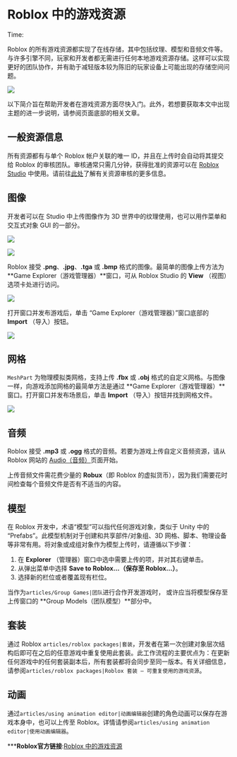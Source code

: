 # Roblox 中的游戏资源 
Time:<em></em>

Roblox 的所有游戏资源都实现了在线存储，其中包括纹理、模型和音频文件等。与许多引擎不同，玩家和开发者都无需进行任何本地游戏资源存储。这样可以实现更好的团队协作，并有助于减轻版本较为陈旧的玩家设备上可能出现的存储空间问题。

![](https://developer.roblox.com/assets/blt93eb723202a3718a/Client-Server-Model-Banner.jpg)

以下简介旨在帮助开发者在游戏资源方面尽快入门。此外，若想要获取本文中出现主题的进一步说明，请参阅页面底部的相关文章。

## 一般资源信息

所有资源都有与单个 Roblox 帐户关联的唯一 ID，并且在上传时会自动将其提交给 Roblox 的审核团队。审核通常只需几分钟，获得批准的资源可以在 [Roblox Studio](https://www.roblox.com/create) 中使用。请前往[此处](https://en.help.roblox.com/hc/en-us/sections/200866010-Moderation-and-Guidelines)了解有关资源审核的更多信息。

## 图像

开发者可以在 Studio 中上传图像作为 3D 世界中的纹理使用，也可以用作菜单和交互式对象 GUI 的一部分。

![](https://developer.roblox.com/assets/blt42b1347723bdf6b2/Game-Assets-Game-Textures.jpg)

![](https://developer.roblox.com/assets/blt9f3d8170134af168/Game-Assets-GUI-Textures.jpg)

Roblox 接受 **.png**、**.jpg**、**.tga** 或 **.bmp** 格式的图像。最简单的图像上传方法为 **Game Explorer（游戏管理器）**窗口，可从 Roblox Studio 的 **View** （视图）选项卡处进行访问。

![](https://developer.roblox.com/assets/blt283d9c0bd225cb4d/Toggle-Game-Explorer.png)



打开窗口并发布游戏后，单击 “Game Explorer（游戏管理器）”窗口底部的 **Import** （导入）按钮。

![](https://developer.roblox.com/assets/blt10bc752362fb19f8/Bulk-Import-Button.png)



## 网格

`MeshPart` 为物理模拟类网格，支持上传 **.fbx** 或 **.obj** 格式的自定义网格。与图像一样，向游戏添加网格的最简单方法是通过 **Game Explorer（游戏管理器）**窗口。打开窗口并发布场景后，单击 **Import** （导入）按钮并找到网格文件。

![](https://developer.roblox.com/assets/blt10bc752362fb19f8/Bulk-Import-Button.png)



## 音频

Roblox 接受 **.mp3** 或 **.ogg** 格式的音频。若要为游戏上传自定义音频资源，请从 Roblox 网站的 [Audio（音频）](https://www.roblox.com/develop?View=3)页面开始。

上传音频文件需花费少量的 **Robux**（即 Roblox 的虚拟货币），因为我们需要花时间检查每个音频文件是否有不适当的内容。 

## 模型

在 Roblox 开发中，术语“模型”可以指代任何游戏对象，类似于 Unity 中的 “Prefabs”。此模型机制对于创建和共享部件/对象组、3D 网格、脚本、物理设备等非常有用。将对象或成组对象作为模型上传时，请遵循以下步骤：

  1. 在 **Explorer** （管理器）窗口中选中需要上传的项，并对其右键单击。
  2. 从弹出菜单中选择 **Save to Roblox…（保存至 Roblox…）**。
  3. 选择新的栏位或者覆盖现有栏位。

当作为`articles/Group Games|团队`进行合作开发游戏时， 或许应当将模型保存至上传窗口的 **Group Models（团队模型）**部分中。 

## 套装

通过 Roblox `articles/roblox packages|套装`，开发者在第一次创建对象层次结构后即可在之后的任意游戏中重复使用此套装。此工作流程的主要优点为：在更新任何游戏中的任何套装副本后，所有套装都将会同步至同一版本。有关详细信息，请参阅`articles/roblox packages|Roblox 套装 – 可重复使用的游戏资源`。

## 动画

通过`articles/using animation editor|动画编辑器`创建的角色动画可以保存在游戏本身中，也可以上传至 Roblox。详情请参阅`articles/using animation editor|使用动画编辑器`。



***__Roblox官方链接__:[Roblox 中的游戏资源](https://developer.roblox.com/zh-cn/articles/game-assets)